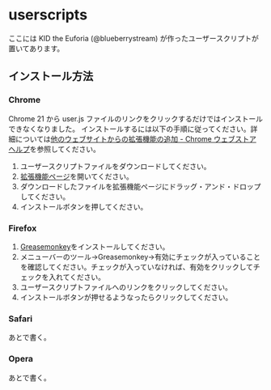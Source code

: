# userscripts
ここには KID the Euforia (@blueberrystream) が作ったユーザースクリプトが置いてあります。

## インストール方法
### Chrome
Chrome 21 から user.js ファイルのリンクをクリックするだけではインストールできなくなりました。
インストールするには以下の手順に従ってください。詳細については[他のウェブサイトからの拡張機能の追加 - Chrome ウェブストア ヘルプ](http://support.google.com/chrome_webstore/bin/answer.py?hl=ja&answer=2664769)を参照してください。

1. ユーザースクリプトファイルをダウンロードしてください。
2. [拡張機能ページ](chrome://chrome/extensions/)を開いてください。
3. ダウンロードしたファイルを拡張機能ページにドラッグ・アンド・ドロップしてください。
4. インストールボタンを押してください。

### Firefox
1. [Greasemonkey](https://addons.mozilla.org/ja/firefox/addon/greasemonkey/)をインストールしてください。
2. メニューバーのツール→Greasemonkey→有効にチェックが入っていることを確認してください。チェックが入っていなければ、有効をクリックしてチェックを入れてください。
3. ユーザースクリプトファイルへのリンクをクリックしてください。
4. インストールボタンが押せるようなったらクリックしてください。

### Safari
あとで書く。

### Opera
あとで書く。
